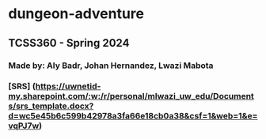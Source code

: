 # dungeon-adventure
## TCSS360 - Spring 2024
### Made by: Aly Badr, Johan Hernandez, Lwazi Mabota
### [SRS] (https://uwnetid-my.sharepoint.com/:w:/r/personal/mlwazi_uw_edu/Documents/srs_template.docx?d=wc5e45b6c599b42978a3fa66e18cb0a38&csf=1&web=1&e=vqPJ7w)
